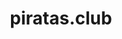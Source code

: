 ---
layout: home
title: piratas.club
hero:
  name: piratas.club
  text: Vault de Recursos Digitais
  tagline: Compêndio digital de ferramentas, guias e conhecimentos essenciais para a cultura hacker.
  image:
    src: /dl1.png
    alt: Navio pirata RD do piratas.club
  actions:
    - theme: brand
      text: Explorar Vault
      link: /vault/
    - theme: alt
      text: GitHub
      link: https://github.com/runawaydevil
features:
  - icon: ✖
    title: Vault de Recursos
    details: Ferramentas, guias e recursos organizados para devs e entusiastas.
  - icon: ⚒
    title: Guias Práticos
    details: Tutoriais sobre privacidade, segurança e automação.
---